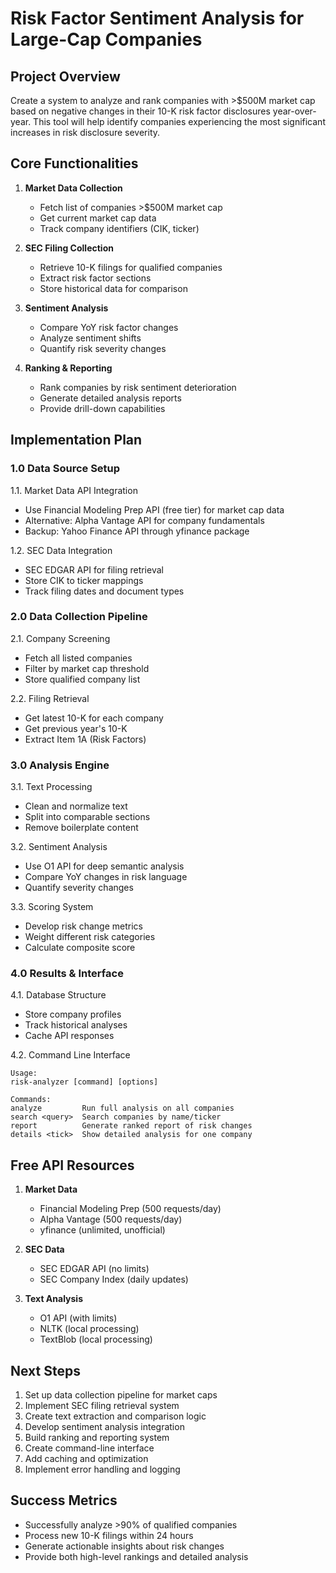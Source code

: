 # Risk Factor Sentiment Analysis for Large-Cap Companies

## Project Overview
Create a system to analyze and rank companies with >$500M market cap based on negative changes in their 10-K risk factor disclosures year-over-year. This tool will help identify companies experiencing the most significant increases in risk disclosure severity.

## Core Functionalities
1. **Market Data Collection**
   - Fetch list of companies >$500M market cap
   - Get current market cap data
   - Track company identifiers (CIK, ticker)

2. **SEC Filing Collection**
   - Retrieve 10-K filings for qualified companies
   - Extract risk factor sections
   - Store historical data for comparison

3. **Sentiment Analysis**
   - Compare YoY risk factor changes
   - Analyze sentiment shifts
   - Quantify risk severity changes

4. **Ranking & Reporting**
   - Rank companies by risk sentiment deterioration
   - Generate detailed analysis reports
   - Provide drill-down capabilities

## Implementation Plan

### 1.0 Data Source Setup
1.1. Market Data API Integration
   - Use Financial Modeling Prep API (free tier) for market cap data
   - Alternative: Alpha Vantage API for company fundamentals
   - Backup: Yahoo Finance API through yfinance package

1.2. SEC Data Integration
   - SEC EDGAR API for filing retrieval
   - Store CIK to ticker mappings
   - Track filing dates and document types

### 2.0 Data Collection Pipeline
2.1. Company Screening
   - Fetch all listed companies
   - Filter by market cap threshold
   - Store qualified company list

2.2. Filing Retrieval
   - Get latest 10-K for each company
   - Get previous year's 10-K
   - Extract Item 1A (Risk Factors)

### 3.0 Analysis Engine
3.1. Text Processing
   - Clean and normalize text
   - Split into comparable sections
   - Remove boilerplate content

3.2. Sentiment Analysis
   - Use O1 API for deep semantic analysis
   - Compare YoY changes in risk language
   - Quantify severity changes

3.3. Scoring System
   - Develop risk change metrics
   - Weight different risk categories
   - Calculate composite score

### 4.0 Results & Interface
4.1. Database Structure
   - Store company profiles
   - Track historical analyses
   - Cache API responses

4.2. Command Line Interface
   ```
   Usage:
   risk-analyzer [command] [options]

   Commands:
   analyze         Run full analysis on all companies
   search <query>  Search companies by name/ticker
   report          Generate ranked report of risk changes
   details <tick>  Show detailed analysis for one company
   ```

## Free API Resources
1. **Market Data**
   - Financial Modeling Prep (500 requests/day)
   - Alpha Vantage (500 requests/day)
   - yfinance (unlimited, unofficial)

2. **SEC Data**
   - SEC EDGAR API (no limits)
   - SEC Company Index (daily updates)

3. **Text Analysis**
   - O1 API (with limits)
   - NLTK (local processing)
   - TextBlob (local processing)

## Next Steps
1. Set up data collection pipeline for market caps
2. Implement SEC filing retrieval system
3. Create text extraction and comparison logic
4. Develop sentiment analysis integration
5. Build ranking and reporting system
6. Create command-line interface
7. Add caching and optimization
8. Implement error handling and logging

## Success Metrics
- Successfully analyze >90% of qualified companies
- Process new 10-K filings within 24 hours
- Generate actionable insights about risk changes
- Provide both high-level rankings and detailed analysis